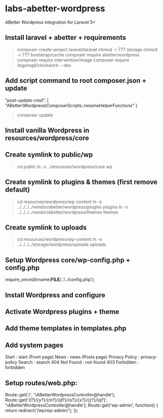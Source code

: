 # labs-abetter-wordpress

ABetter Wordpress integration for Laravel 5+

## Install laravel + abetter + requirements
> composer create-project laravel/laravel
> chmod -r 777 storage
> chmod -r 777 bootstrap/cache
> composer require abetter/wordpress
> composer require intervention/image
> composer require itsgoingd/clockwork --dev

## Add script command to root composer.json + update
"post-update-cmd": [
	"ABetter\\Wordpress\\ComposerScripts::renameHelperFunctions"
]
> composer update

## Install vanilla Wordpress in resources/wordpress/core

## Create symlink to public/wp
> cd public
> ln -s ../resources/wordpress/core wp

## Create symlink to plugins & themes (first remove default)
> cd resources/wordpress/wp-content
> ln -s ../../../../vendor/abetter/wordpress/plugins plugins
> ln -s ../../../../vendor/abetter/wordpress/themes themes

## Create symlink to uploads
> cd resources/wordpress/wp-content
> ln -s ../../../../storage/wordpress/uploads uploads

## Setup Wordpress core/wp-config.php + config.php
require_once(dirname(__FILE__).'/../config.php');

## Install Wordpress and configure

## Activate Wordpress plugins + theme

## Add theme templates in templates.php

## Add system pages
Start : start (Front page)
News : news (Posts page)
Privacy Policy : privacy-policy
Search : search
404 Not Found : not-found
403 Forbidden : forbidden

## Setup routes/web.php:
Route::get('/', '\ABetterWordpressController@handle');
Route::get('{l?}/{y?}/{m?}/{d?}/{s?}/{x?}/{z?}/{q?}', '\ABetterWordpressController@handle');
Route::get('wp-admin', function() {
    return redirect('/wp/wp-admin/');
});
